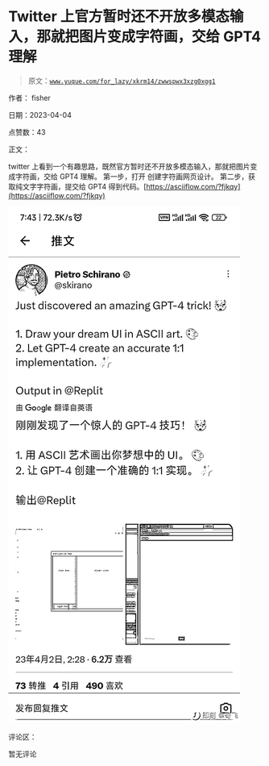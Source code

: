 # Twitter 上官方暂时还不开放多模态输入，那就把图片变成字符画，交给 GPT4 理解

> 原文：[`www.yuque.com/for_lazy/xkrm14/zwwspwx3xzg0xgg1`](https://www.yuque.com/for_lazy/xkrm14/zwwspwx3xzg0xgg1)

作者： fisher

日期：2023-04-04

点赞数：43

正文：

twitter 上看到一个有趣思路，既然官方暂时还不开放多模态输入，那就把图片变成字符画，交给 GPT4 理解。 第一步，打开 创建字符画网页设计。 第二步，获取纯文字字符画，提交给 GPT4 得到代码。[https://asciiflow.com/?fjkqy](https://asciiflow.com/?fjkqy)

![](img/4b5372fb089e382fe572ecc162017da4.png)

评论区：

暂无评论



